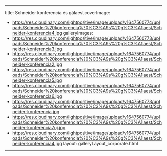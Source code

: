 
---
title: Schneider konferencia és gálaest
coverImage:
  - https://res.cloudinary.com/lightpositive/image/upload/v1647560774/uploads/Schneider%20konferencia%20%C3%A9s%20g%C3%A1laest/Schneider-konferencia4.jpg
galleryImages:
   - https://res.cloudinary.com/lightpositive/image/upload/v1647560773/uploads/Schneider%20konferencia%20%C3%A9s%20g%C3%A1laest/Schneider-konferencia3.jpg
   - https://res.cloudinary.com/lightpositive/image/upload/v1647560774/uploads/Schneider%20konferencia%20%C3%A9s%20g%C3%A1laest/Schneider-konferencia2.jpg
   - https://res.cloudinary.com/lightpositive/image/upload/v1647560774/uploads/Schneider%20konferencia%20%C3%A9s%20g%C3%A1laest/Schneider-konferencia5.jpg
   - https://res.cloudinary.com/lightpositive/image/upload/v1647560774/uploads/Schneider%20konferencia%20%C3%A9s%20g%C3%A1laest/Schneider-konferencia6.jpg
   - https://res.cloudinary.com/lightpositive/image/upload/v1647560773/uploads/Schneider%20konferencia%20%C3%A9s%20g%C3%A1laest/Schneider-konferencia.jpg
   - https://res.cloudinary.com/lightpositive/image/upload/v1647560774/uploads/Schneider%20konferencia%20%C3%A9s%20g%C3%A1laest/Schneider-konferencia7uj.jpg
   - https://res.cloudinary.com/lightpositive/image/upload/v1647560774/uploads/Schneider%20konferencia%20%C3%A9s%20g%C3%A1laest/Schneider-konferencia4.jpg
layout: galleryLayout_corporate.html
---
